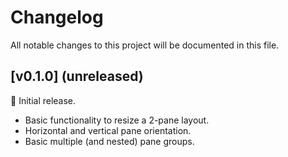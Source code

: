 # Changelog

All notable changes to this project will be documented in this file.

## [v0.1.0] (unreleased)

🚀 Initial release.

- Basic functionality to resize a 2-pane layout.
- Horizontal and vertical pane orientation.
- Basic multiple (and nested) pane groups.
